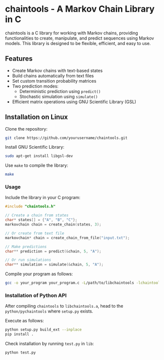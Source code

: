 # chaintools - A Markov Chain Library in C

chaintools is a C library for working with Markov chains, providing functionalities to create, manipulate, and predict sequences using Markov models. This library is designed to be flexible, efficient, and easy to use.

## Features

- Create Markov chains with text-based states
- Build chains automatically from text files
- Set custom transition probability matrices
- Two prediction modes:
  - Deterministic prediction using `predict()`
  - Stochastic simulation using `simulate()`
- Efficient matrix operations using GNU Scientific Library (GSL)

## Installation on Linux

Clone the repository:

```bash
git clone https://github.com/yourusername/chaintools.git
```

Install GNU Scientific Library: 

```bash
sudo apt-get install libgsl-dev
```

Use `make` to compile the library:
```bash
make
```

### Usage

Include the library in your C program:
```c
#include "chaintools.h"

// Create a chain from states
char* states[] = {"A", "B", "C"};
markovchain chain = create_chain(states, 3);

// Or create from text file
markovchain* chain = create_chain_from_file("input.txt");

// Make predictions
char** prediction = predict(&chain, 5, "A");

// Or run simulations
char** simulation = simulate(&chain, 5, "A");
```

Compile your program as follows:
```bash
gcc -o your_program your_program.c -L/path/to/libchaintools -lchaintools -lgsl -lgslcblas -lm
```

### Installation of Python API

After compiling `chaintools` to `libchaintools.a`, head to the `python/pychaintools` where `setup.py` exists.

Execute as follows:
```bash
python setup.py build_ext --inplace
pip install .
```

Check installation by running `test.py` in `lib`:
```bash
python test.py
```
